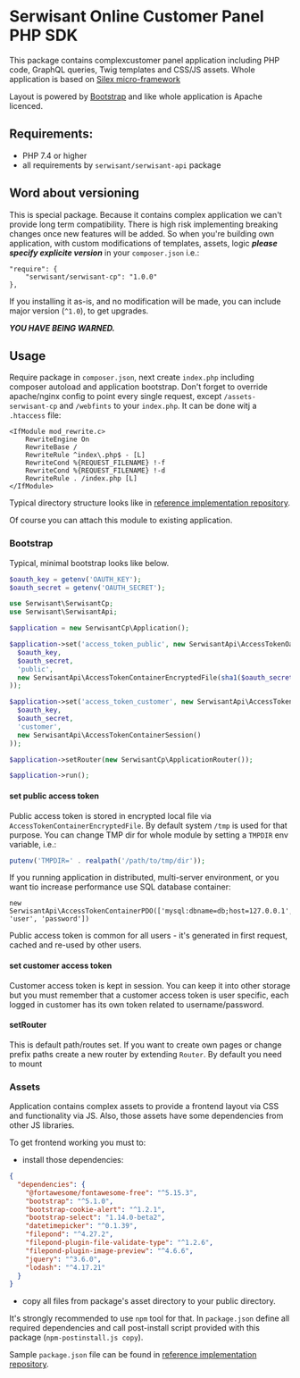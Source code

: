 # Serwisant Online Customer Panel PHP SDK

This package contains complexcustomer panel application including PHP code, GraphQL queries, Twig templates and CSS/JS
assets. Whole application is based on [Silex micro-framework](https://web.archive.org/web/20200813150217/https://silex.symfony.com/doc/2.0/)

Layout is powered by  [Bootstrap](https://getbootstrap.com/) and like whole application is Apache licenced.

## Requirements:

* PHP 7.4 or higher
* all requirements by `serwisant/serwisant-api` package

## Word about versioning

This is special package. Because it contains complex application we can't provide long term compatibility. There is high
risk implementing breaking changes once new features will be added. So when you're building own application, with custom
modifications of templates, assets, logic ***please specify explicite version*** in your `composer.json` i.e.:

```
"require": {
    "serwisant/serwisant-cp": "1.0.0"
},
```

If you installing it as-is, and no modification will be made, you can include major version (`^1.0`), to get upgrades.

***YOU HAVE BEING WARNED.***

## Usage

Require package in `composer.json`, next create `index.php` including composer autoload and application bootstrap. Don't
forget to override apache/nginx config to point every single request, except `/assets-serwisant-cp` and `/webfints` to
your `index.php`. It can be done witj a `.htaccess` file:

```
<IfModule mod_rewrite.c>
    RewriteEngine On
    RewriteBase /
    RewriteRule ^index\.php$ - [L]
    RewriteCond %{REQUEST_FILENAME} !-f
    RewriteCond %{REQUEST_FILENAME} !-d
    RewriteRule . /index.php [L]
</IfModule>
```

Typical directory structure looks like
in [reference implementation repository](https://github.com/SerwisantOnline/serwisant-cp-php).

Of course you can attach this module to existing application.

### Bootstrap

Typical, minimal bootstrap looks like below.

```php
$oauth_key = getenv('OAUTH_KEY');
$oauth_secret = getenv('OAUTH_SECRET');

use Serwisant\SerwisantCp;
use Serwisant\SerwisantApi;

$application = new SerwisantCp\Application();

$application->set('access_token_public', new SerwisantApi\AccessTokenOauth(
  $oauth_key,
  $oauth_secret,
  'public',
  new SerwisantApi\AccessTokenContainerEncryptedFile(sha1($oauth_secret))
));

$application->set('access_token_customer', new SerwisantApi\AccessTokenOauthUserCredentials(
  $oauth_key,
  $oauth_secret,
  'customer',
  new SerwisantApi\AccessTokenContainerSession()
));

$application->setRouter(new SerwisantCp\ApplicationRouter());

$application->run();
```

#### set public access token

Public access token is stored in encrypted local file via `AccessTokenContainerEncryptedFile`. By default system `/tmp`
is used for that purpose. You can change TMP dir for whole module by setting a `TMPDIR` env variable, i.e.:

```php
putenv('TMPDIR=' . realpath('/path/to/tmp/dir'));
```

If you running application in distributed, multi-server environment, or you want tio increase performance use SQL
database container:

```
new SerwisantApi\AccessTokenContainerPDO(['mysql:dbname=db;host=127.0.0.1', 'user', 'password'])
```

Public access token is common for all users - it's generated in first request, cached and re-used by other users.

#### set customer access token

Customer access token is kept in session. You can keep it into other storage but you must remember that a customer
access token is user specific, each logged in customer has its own token related to username/password.

#### setRouter

This is default path/routes set. If you want to create own pages or change prefix paths create a new router by extending `Router`.
By default you need to mount 

### Assets

Application contains complex assets to provide a frontend layout via CSS and functionality via JS. Also, those assets
have some dependencies from other JS libraries.

To get frontend working you must to:

- install those dependencies:

```json
{
  "dependencies": {
    "@fortawesome/fontawesome-free": "^5.15.3",
    "bootstrap": "^5.1.0",
    "bootstrap-cookie-alert": "^1.2.1",
    "bootstrap-select": "1.14.0-beta2",
    "datetimepicker": "^0.1.39",
    "filepond": "^4.27.2",
    "filepond-plugin-file-validate-type": "^1.2.6",
    "filepond-plugin-image-preview": "^4.6.6",
    "jquery": "^3.6.0",
    "lodash": "^4.17.21"
  }
}
```

- copy all files from package's asset directory to your public directory.

It's strongly recommended to use `npm` tool for that. In `package.json` define all required dependencies and call
post-install script provided with this package (`npm-postinstall.js copy`).

Sample  `package.json` file can be found
in [reference implementation repository](https://github.com/SerwisantOnline/serwisant-cp-php/blob/main/package.json).
